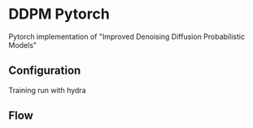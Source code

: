 # DDPM Pytorch

Pytorch implementation of "Improved Denoising Diffusion Probabilistic Models"

## Configuration

Training run with hydra

## Flow
